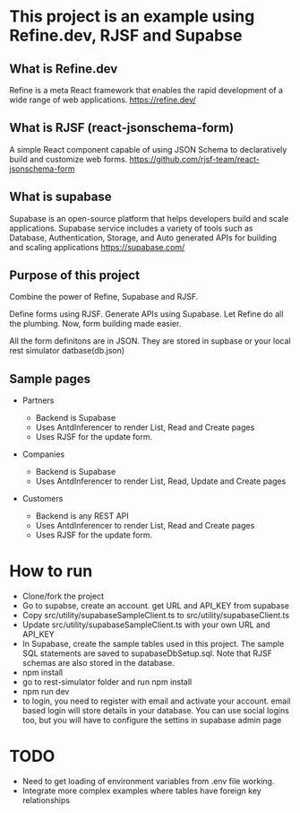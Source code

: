 # This project is an example using Refine.dev, RJSF and Supabse


## What is Refine.dev
Refine is a meta React framework that enables the rapid development of a wide range of web applications. https://refine.dev/

## What is RJSF (react-jsonschema-form)
A simple React component capable of using JSON Schema to declaratively build and customize web forms. https://github.com/rjsf-team/react-jsonschema-form

## What is supabase
Supabase is an open-source platform that helps developers build and scale applications. Supabase service includes a variety of tools such as Database, Authentication, Storage, and Auto generated APIs for building and scaling applications https://supabase.com/

## Purpose of this project
Combine the power of Refine, Supabase and RJSF.

Define forms using RJSF. Generate APIs using Supabase. Let Refine do all the plumbing. Now, form building made easier. 

All the form definitons are in JSON. They are stored in supbase or your local rest simulator datbase(db.json)

## Sample pages

* Partners
  * Backend is Supabase
  * Uses AntdInferencer to render List, Read and Create pages
  * Uses RJSF for the update form. 

* Companies
  * Backend is Supabase
  * Uses AntdInferencer to render List, Read, Update and Create pages


* Customers
  * Backend is any REST API
  * Uses AntdInferencer to render List, Read and Create pages
  * Uses RJSF for the update form. 

# How to run
* Clone/fork the project
* Go to supabse, create an account. get URL and API_KEY from supabase
* Copy src/utility/supabaseSampleClient.ts to src/utility/supabaseClient.ts
* Update src/utility/supabaseSampleClient.ts with your own URL and API_KEY 
* In Supabase, create the sample tables used in this project. The sample SQL statements are saved to supabaseDbSetup.sql. Note that RJSF schemas are also stored in the database.
* npm install
* go to rest-simulator folder and run npm install
* npm run dev
* to login, you need to register with email and activate your account. email based login will store details in your database. You can use social logins too, but you will have to configure the settins in supabase admin page

# TODO
* Need to get loading of environment variables from .env file working. 
* Integrate more complex examples where tables have foreign key relationships
